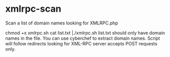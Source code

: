 # xmlrpc-scan
Scan a list of domain names looking for XMLRPC.php

chmod +x xmlrpc.sh
cat list.txt |./xmlrpc.sh
list.txt should only have domain names in the file. You can use cyberchef to extract domain names.
Script will follow redirects looking for XML-RPC server accepts POST requests only.

